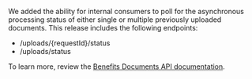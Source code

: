 We added the ability for internal consumers to poll for the asynchronous processing status of either single or multiple previously uploaded documents. This release includes the following endpoints: 

* /uploads/{requestId}/status
* /uploads/status

To learn more, review the [Benefits Documents API documentation](https://developer.va.gov/explore/api/benefits-documents/docs?version=current). 

